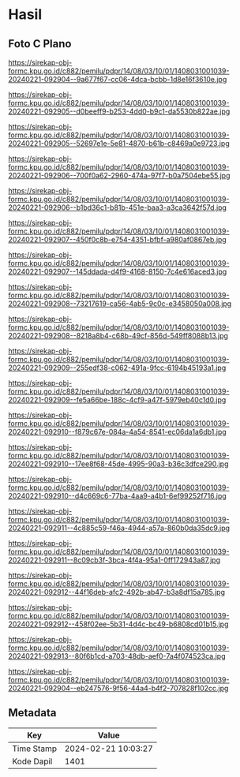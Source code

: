 # Hasil

## Foto C Plano

https://sirekap-obj-formc.kpu.go.id/c882/pemilu/pdpr/14/08/03/10/01/1408031001039-20240221-092904--9a677f67-cc06-4dca-bcbb-1d8e16f3610e.jpg

https://sirekap-obj-formc.kpu.go.id/c882/pemilu/pdpr/14/08/03/10/01/1408031001039-20240221-092905--d0beeff9-b253-4dd0-b9c1-da5530b822ae.jpg

https://sirekap-obj-formc.kpu.go.id/c882/pemilu/pdpr/14/08/03/10/01/1408031001039-20240221-092905--52697e1e-5e81-4870-b61b-c8469a0e9723.jpg

https://sirekap-obj-formc.kpu.go.id/c882/pemilu/pdpr/14/08/03/10/01/1408031001039-20240221-092906--700f0a62-2960-474a-97f7-b0a7504ebe55.jpg

https://sirekap-obj-formc.kpu.go.id/c882/pemilu/pdpr/14/08/03/10/01/1408031001039-20240221-092906--b1bd36c1-b81b-451e-baa3-a3ca3642f57d.jpg

https://sirekap-obj-formc.kpu.go.id/c882/pemilu/pdpr/14/08/03/10/01/1408031001039-20240221-092907--450f0c8b-e754-4351-bfbf-a980af0867eb.jpg

https://sirekap-obj-formc.kpu.go.id/c882/pemilu/pdpr/14/08/03/10/01/1408031001039-20240221-092907--145ddada-d4f9-4168-8150-7c4e616aced3.jpg

https://sirekap-obj-formc.kpu.go.id/c882/pemilu/pdpr/14/08/03/10/01/1408031001039-20240221-092908--73217619-ca56-4ab5-9c0c-e3458050a008.jpg

https://sirekap-obj-formc.kpu.go.id/c882/pemilu/pdpr/14/08/03/10/01/1408031001039-20240221-092908--8218a8b4-c68b-49cf-856d-549ff8088b13.jpg

https://sirekap-obj-formc.kpu.go.id/c882/pemilu/pdpr/14/08/03/10/01/1408031001039-20240221-092909--255edf38-c062-491a-9fcc-6194b45193a1.jpg

https://sirekap-obj-formc.kpu.go.id/c882/pemilu/pdpr/14/08/03/10/01/1408031001039-20240221-092909--fe5a66be-188c-4cf9-a47f-5979eb40c1d0.jpg

https://sirekap-obj-formc.kpu.go.id/c882/pemilu/pdpr/14/08/03/10/01/1408031001039-20240221-092910--f879c67e-084a-4a54-8541-ec06da1a6db1.jpg

https://sirekap-obj-formc.kpu.go.id/c882/pemilu/pdpr/14/08/03/10/01/1408031001039-20240221-092910--17ee8f68-45de-4995-90a3-b36c3dfce290.jpg

https://sirekap-obj-formc.kpu.go.id/c882/pemilu/pdpr/14/08/03/10/01/1408031001039-20240221-092910--d4c669c6-77ba-4aa9-a4b1-6ef99252f716.jpg

https://sirekap-obj-formc.kpu.go.id/c882/pemilu/pdpr/14/08/03/10/01/1408031001039-20240221-092911--4c885c59-f46a-4944-a57a-860b0da35dc9.jpg

https://sirekap-obj-formc.kpu.go.id/c882/pemilu/pdpr/14/08/03/10/01/1408031001039-20240221-092911--8c09cb3f-3bca-4f4a-95a1-0ff172943a87.jpg

https://sirekap-obj-formc.kpu.go.id/c882/pemilu/pdpr/14/08/03/10/01/1408031001039-20240221-092912--44f16deb-afc2-492b-ab47-b3a8df15a785.jpg

https://sirekap-obj-formc.kpu.go.id/c882/pemilu/pdpr/14/08/03/10/01/1408031001039-20240221-092912--458f02ee-5b31-4d4c-bc49-b6808cd01b15.jpg

https://sirekap-obj-formc.kpu.go.id/c882/pemilu/pdpr/14/08/03/10/01/1408031001039-20240221-092913--80f6b1cd-a703-48db-aef0-7a4f074523ca.jpg

https://sirekap-obj-formc.kpu.go.id/c882/pemilu/pdpr/14/08/03/10/01/1408031001039-20240221-092904--eb247576-9f56-44a4-b4f2-707828f102cc.jpg


## Metadata

| Key        | Value               |
| ---------- | ------------------- |
| Time Stamp | 2024-02-21 10:03:27 |
| Kode Dapil | 1401                |



